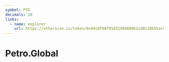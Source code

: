 ```yaml
---
symbol: PTG
decimals: 18
links:
  - name: explorer
    url: https://etherscan.io/token/0x88cDF00f95d31904600b2cd8110b95ac970E0E2F
---
```


# Petro.Global
